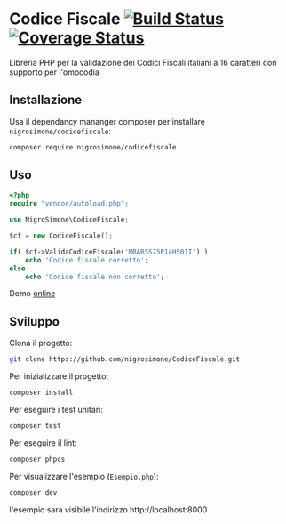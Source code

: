 Codice Fiscale [![Build Status](https://app.travis-ci.com/nigrosimone/CodiceFiscale.svg?branch=master)](https://app.travis-ci.com/nigrosimone/CodiceFiscale) [![Coverage Status](https://coveralls.io/repos/github/nigrosimone/CodiceFiscale/badge.svg?branch=master)](https://coveralls.io/github/nigrosimone/CodiceFiscale?branch=master)
=============

Libreria PHP per la validazione dei Codici Fiscali italiani a 16 caratteri con supporto per l'omocodia

## Installazione
Usa il dependancy mananger composer per installare `nigrosimone/codicefiscale`:
```bash
composer require nigrosimone/codicefiscale
```

## Uso

```php
<?php
require "vendor/autoload.php";

use NigroSimone\CodiceFiscale;

$cf = new CodiceFiscale();

if( $cf->ValidaCodiceFiscale('MRARSS75P14H501I') )
    echo 'Codice fiscale corretto';
else
    echo 'Codice fiscale non corretto';
```

Demo [online](https://phpsandbox.io/e/x/h1r2e)

## Sviluppo

Clona il progetto:
```bash
git clone https://github.com/nigrosimone/CodiceFiscale.git
```

Per inizializzare il progetto:
```bash
composer install
```

Per eseguire i test unitari:
```bash
composer test
```

Per eseguire il lint:
```bash
composer phpcs
```

Per visualizzare l'esempio (`Esempio.php`):
```bash
composer dev
```
l'esempio sarà visibile l'indirizzo http://localhost:8000
